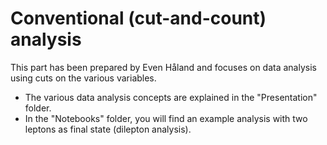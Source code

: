 # Conventional (cut-and-count) analysis 

This part has been prepared by Even Håland and focuses on data analysis using cuts on the various variables.

 - The various data analysis concepts are explained in the "Presentation" folder.
 - In the "Notebooks" folder, you will find an example analysis with two leptons as final state (dilepton analysis).  
